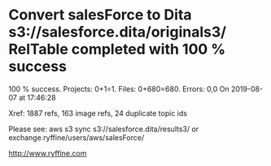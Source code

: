 # Convert salesForce to Dita s3://salesforce.dita/originals3/ RelTable completed with 100 % success

100 % success. Projects: 0+1=1.  Files: 0+680=680. Errors: 0,0  On 2019-08-07 at 17:46:28

Xref: 1887 refs, 163 image refs, 24 duplicate topic ids

Please see: aws s3 sync s3://salesforce.dita/results3/ or exchange.ryffine/users/aws/salesForce/

http://www.ryffine.com
